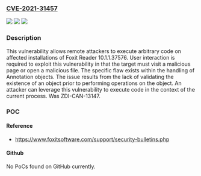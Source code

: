 ### [CVE-2021-31457](https://cve.mitre.org/cgi-bin/cvename.cgi?name=CVE-2021-31457)
![](https://img.shields.io/static/v1?label=Product&message=Reader&color=blue)
![](https://img.shields.io/static/v1?label=Version&message=n%2Fa&color=blue)
![](https://img.shields.io/static/v1?label=Vulnerability&message=CWE-416%3A%20Use%20After%20Free&color=brighgreen)

### Description

This vulnerability allows remote attackers to execute arbitrary code on affected installations of Foxit Reader 10.1.1.37576. User interaction is required to exploit this vulnerability in that the target must visit a malicious page or open a malicious file. The specific flaw exists within the handling of Annotation objects. The issue results from the lack of validating the existence of an object prior to performing operations on the object. An attacker can leverage this vulnerability to execute code in the context of the current process. Was ZDI-CAN-13147.

### POC

#### Reference
- https://www.foxitsoftware.com/support/security-bulletins.php

#### Github
No PoCs found on GitHub currently.

